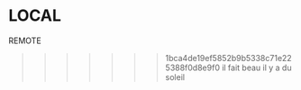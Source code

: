LOCAL
=======
REMOTE
>>>>>>> 1bca4de19ef5852b9b5338c71e225388f0d8e9f0
il fait beau
il y a du soleil
